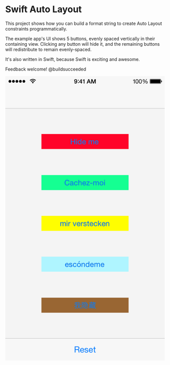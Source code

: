 # Swift Auto Layout
This project shows how you can build a format string to create Auto Layout constraints programmatically.

The example app's UI shows 5 buttons, evenly spaced vertically in their containing view. Clicking any button will hide it, and the remaining buttons will redistribute to remain evenly-spaced.

It's also written in Swift, because Swift is exciting and awesome.

Feedback welcome! @buildsucceeded

![Screenshot](https://github.com/charliewilliams/swift_autoLayout/blob/master/Screenshot.png?raw=true)